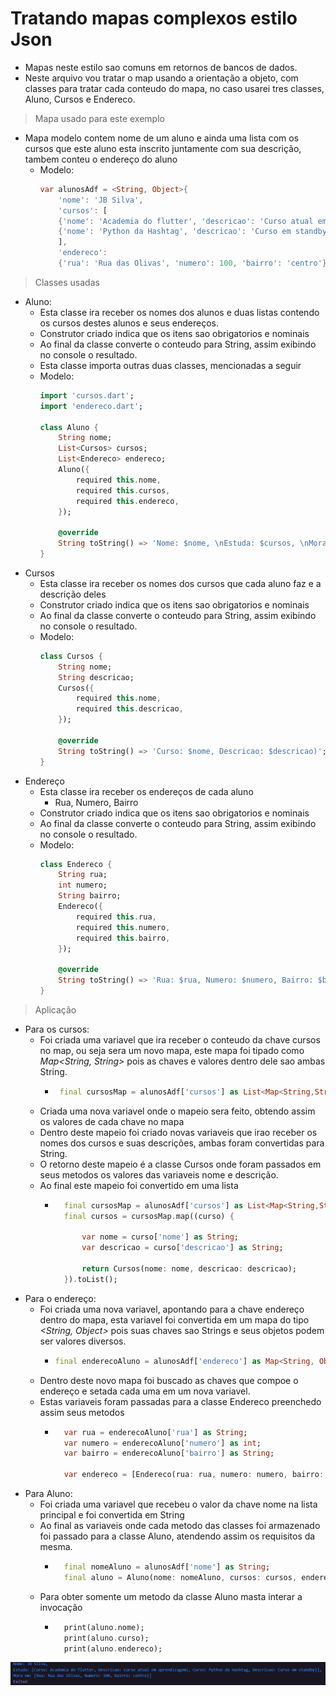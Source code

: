 # Tratando mapas complexos estilo Json
- Mapas neste estilo sao comuns em retornos de bancos de dados.
- Neste arquivo vou tratar o map usando a orientação a objeto, com classes para tratar cada conteudo do mapa, no caso usarei tres classes, Aluno, Cursos e Endereco.
>Mapa usado para este exemplo
- Mapa modelo contem nome de um aluno e ainda uma lista com os cursos que este aluno esta inscrito juntamente com sua descrição, tambem conteu o endereço do aluno
    - Modelo:
        ```dart
        var alunosAdf = <String, Object>{
            'nome': 'JB Silva',
            'cursos': [
            {'nome': 'Academia do flutter', 'descricao': 'Curso atual em aprendizagem'},
            {'nome': 'Python da Hashtag', 'descricao': 'Curso em standby'}
            ],
            'endereco': 
            {'rua': 'Rua das Olivas', 'numero': 100, 'bairro': 'centro'}};
        ```        
>Classes usadas
- Aluno:
    - Esta classe ira receber os nomes dos alunos e duas listas contendo os cursos destes alunos e seus endereços.
    - Construtor criado indica que os itens sao obrigatorios e nominais
    - Ao final da classe converte o conteudo para String, assim exibindo no console o resultado.
    - Esta classe importa outras duas classes, mencionadas a seguir
    - Modelo:
        ```dart
        import 'cursos.dart';
        import 'endereco.dart';

        class Aluno {
            String nome;
            List<Cursos> cursos;
            List<Endereco> endereco;
            Aluno({
                required this.nome,
                required this.cursos,
                required this.endereco,
            });

            @override
            String toString() => 'Nome: $nome, \nEstuda: $cursos, \nMora em: $endereco';
        }
        ```
- Cursos
    - Esta classe ira receber os nomes dos cursos que cada aluno faz e a descrição deles
    - Construtor criado indica que os itens sao obrigatorios e nominais
    - Ao final da classe converte o conteudo para String, assim exibindo no console o resultado.
    - Modelo:
        ```dart
        class Cursos {
            String nome;
            String descricao;
            Cursos({
                required this.nome,
                required this.descricao,
            });

            @override
            String toString() => 'Curso: $nome, Descricao: $descricao)';
        }
        ```
- Endereço
    - Esta classe ira receber os endereços de cada aluno
        - Rua, Numero, Bairro
    - Construtor criado indica que os itens sao obrigatorios e nominais
    - Ao final da classe converte o conteudo para String, assim exibindo no console o resultado.
    - Modelo:
        ```dart
        class Endereco {
            String rua;
            int numero;
            String bairro;
            Endereco({
                required this.rua,
                required this.numero,
                required this.bairro,
            });

            @override
            String toString() => 'Rua: $rua, Numero: $numero, Bairro: $bairro)';
        }
        ```
>Aplicação
- Para os cursos:
    - Foi criada uma variavel que ira receber o conteudo da chave cursos no map, ou seja sera um novo mapa, este mapa foi tipado como <i>Map<String, String></i> pois as chaves e valores dentro dele sao ambas String.
        -  ```dart
            final cursosMap = alunosAdf['cursos'] as List<Map<String,String>>;  
            ```
    - Criada uma nova variavel onde o mapeio sera feito, obtendo assim os valores de cada chave no mapa
    - Dentro deste mapeio foi criado novas variaveis que irao receber os nomes dos cursos e suas descrições, ambas foram convertidas para String.
    - O retorno deste mapeio é a classe Cursos onde foram passados em seus metodos os valores das variaveis nome e descrição.
    - Ao final este mapeio foi convertido em uma lista
        - ```dart
            final cursosMap = alunosAdf['cursos'] as List<Map<String,String>>; 
            final cursos = cursosMap.map((curso) {

                var nome = curso['nome'] as String;
                var descricao = curso['descricao'] as String;

                return Cursos(nome: nome, descricao: descricao);
            }).toList();
            ```
- Para o endereço:
    - Foi criada uma nova variavel, apontando para a chave endereço dentro do mapa, esta variavel foi convertida em um mapa do tipo <i><String, Object></i> pois suas chaves sao Strings e seus objetos podem ser valores diversos.
        -   ```dart
            final enderecoAluno = alunosAdf['endereco'] as Map<String, Object>;
            ```
    - Dentro deste novo mapa foi buscado as chaves que compoe o endereço e setada cada uma em um nova variavel.
    - Estas variaveis foram passadas para a classe Endereco preenchedo assim seus metodos
        - ```dart
            var rua = enderecoAluno['rua'] as String;
            var numero = enderecoAluno['numero'] as int;
            var bairro = enderecoAluno['bairro'] as String;

            var endereco = [Endereco(rua: rua, numero: numero, bairro: bairro)];
            ```
- Para Aluno:
    - Foi criada uma variavel que recebeu o valor da chave nome na lista principal e foi convertida em String
    - Ao final as variaveis onde cada metodo das classes foi armazenado foi passado para a classe Aluno, atendendo assim os requisitos da mesma.
        - ```dart
            final nomeAluno = alunosAdf['nome'] as String;
            final aluno = Aluno(nome: nomeAluno, cursos: cursos, endereco: endereco);
            ```
    - Para obter somente um metodo da classe Aluno masta interar a invocação
        - ```dart
            print(aluno.nome);
            print(aluno.curso);
            print(aluno.endereco);
            ```
![Resultado consulta Map/List OO](../../Img/mapaComLista.png)

